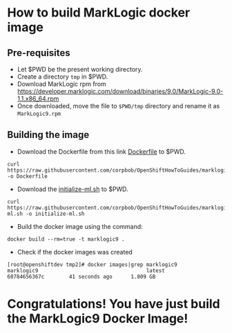 # How to build MarkLogic docker image

## Pre-requisites

- Let $PWD be the present working directory.
- Create a directory ```tmp``` in $PWD.
- Download MarkLogic rpm from https://developer.marklogic.com/download/binaries/9.0/MarkLogic-9.0-1.1.x86_64.rpm
- Once downloaded, move the file to ```$PWD/tmp``` directory and rename it as ```MarkLogic9.rpm```

## Building the image
- Download the Dockerfile from this link [Dockerfile](marklogic/Dockerfile) to $PWD.
```
curl https://raw.githubusercontent.com/corpbob/OpenShiftHowToGuides/marklogic/marklogic/Dockerfile -o Dockerfile
```

- Download the [initialize-ml.sh](marklogic/initialize-ml.sh) to $PWD.

```
curl https://raw.githubusercontent.com/corpbob/OpenShiftHowToGuides/marklogic/marklogic/initialize-ml.sh -o initialize-ml.sh
```

- Build the docker image  using the command:
```
docker build --rm=true -t marklogic9 .
```
- Check if the docker images was created

```
[root@openshiftdev tmp2]# docker images|grep marklogic9
marklogic9                                   latest              60784656367c        41 seconds ago      1.809 GB

```
# Congratulations! You have just build the MarkLogic9 Docker Image!
